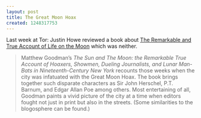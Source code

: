 ```yaml
---
layout: post
title: The Great Moon Hoax
created: 1248317753
---
```

Last week at Tor:  Justin Howe reviewed a book about [The Remarkable and True Account of Life on the Moon](http://www.tor.com/index.php?option=com_content&view=blog&id=38559) which was neither.

> Matthew Goodman’s *The Sun and The Moon: the Remarkable True Account of Hoaxers, Showmen, Dueling Journalists, and Lunar Man-Bats in Nineteenth-Century New York* recounts those weeks when the city was infatuated with the Great Moon Hoax.<!--break--> The book brings together such disparate characters as Sir John Herschel, P.T. Barnum, and Edgar Allan Poe among others. Most entertaining of all, Goodman paints a vivid picture of the city at a time when editors fought not just in print but also in the streets. (Some similarities to the blogosphere can be found.)
